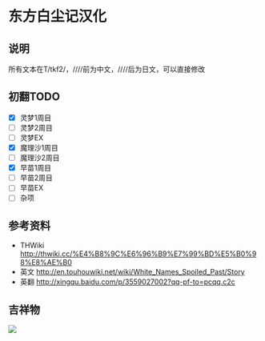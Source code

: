 # 东方白尘记汉化

## 说明

所有文本在T/tkf2/，////前为中文，////后为日文，可以直接修改

## 初翻TODO

- [x] 灵梦1周目
- [ ] 灵梦2周目
- [ ] 灵梦EX
- [x] 魔理沙1周目
- [ ] 魔理沙2周目
- [x] 早苗1周目
- [ ] 早苗2周目
- [ ] 早苗EX
- [ ] 杂项

## 参考资料

- THWiki http://thwiki.cc/%E4%B8%9C%E6%96%B9%E7%99%BD%E5%B0%98%E8%AE%B0
- 英文 http://en.touhouwiki.net/wiki/White_Names_Spoiled_Past/Story
- 英翻 http://xingqu.baidu.com/p/3559027002?qq-pf-to=pcqq.c2c

## 吉祥物

<img src="https://github.com/a26214311/thwnsp_hh/blob/master/mh.png?raw=true"></img>





